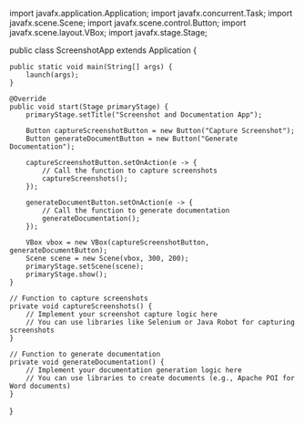import javafx.application.Application;
import javafx.concurrent.Task;
import javafx.scene.Scene;
import javafx.scene.control.Button;
import javafx.scene.layout.VBox;
import javafx.stage.Stage;

public class ScreenshotApp extends Application {

    public static void main(String[] args) {
        launch(args);
    }

    @Override
    public void start(Stage primaryStage) {
        primaryStage.setTitle("Screenshot and Documentation App");

        Button captureScreenshotButton = new Button("Capture Screenshot");
        Button generateDocumentButton = new Button("Generate Documentation");

        captureScreenshotButton.setOnAction(e -> {
            // Call the function to capture screenshots
            captureScreenshots();
        });

        generateDocumentButton.setOnAction(e -> {
            // Call the function to generate documentation
            generateDocumentation();
        });

        VBox vbox = new VBox(captureScreenshotButton, generateDocumentButton);
        Scene scene = new Scene(vbox, 300, 200);
        primaryStage.setScene(scene);
        primaryStage.show();
    }

    // Function to capture screenshots
    private void captureScreenshots() {
        // Implement your screenshot capture logic here
        // You can use libraries like Selenium or Java Robot for capturing screenshots
    }

    // Function to generate documentation
    private void generateDocumentation() {
        // Implement your documentation generation logic here
        // You can use libraries to create documents (e.g., Apache POI for Word documents)
    }
}
